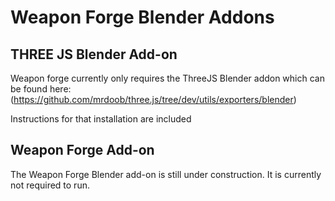# Weapon Forge Blender Addons

## THREE JS Blender Add-on
Weapon forge currently only requires the ThreeJS Blender addon which
can be found here:
(https://github.com/mrdoob/three.js/tree/dev/utils/exporters/blender)

Instructions for that installation are included

## Weapon Forge Add-on
The Weapon Forge Blender add-on is still under construction. It is
currently not required to run.
